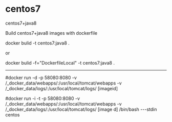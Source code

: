 # centos7
centos7+java8

Build centos7+java8 images with dockerfile


docker bulid  -t centos7:java8 .

or

docker bulid -f="DockerfileLocal" -t centos7:java8 .

--------------------------



#docker run -d -p 58080:8080 -v /_docker_data/webapps/:/usr/local/tomcat/webapps -v /_docker_data/logs/:/usr/local/tomcat/logs/ [imageid]	

#docker run -i -t -p 58080:8080 -v /_docker_data/webapps/:/usr/local/tomcat/webapps -v /_docker_data/logs/:/usr/local/tomcat/logs/  [image d] /bin/bash  ---stdin centos 
